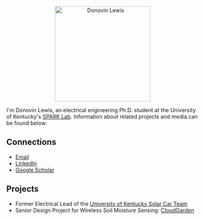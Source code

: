 

<center>
<img src="/images/armsCrossed.jpg" alt="Donovin Lewis" width = "250" />
</center>

I'm Donovin Lewis, an electrical engineering Ph.D. student at the University of Kentucky's <a href ="http://sparklab.engr.uky.edu/">SPARK Lab</a>. Information about related projects and media can be found below:

## Connections
<ul>
  <li><a href=mailto:“donovin.lewis@uky.edu”>Email</a>
  <li><a href="https://www.linkedin.com/in/donovin-lewis-466939139/">LinkedIn</a></li>
  <li><a href ="https://scholar.google.com/citations?user=sD9UgnAAAAAJ&hl=en&oi=ao">Google Scholar</a></li>
</ul>

## Projects
<ul>
  <li>Former Electrical Lead of the <a href ="http://solarcar.engr.uky.edu/"> University of Kentucky Solar Car Team</a> </li>
  <li>Senior Design Project for Wireless Soil Moisture Sensing:  <a href ="https://github.com/donovinlewis/CloudGarden"> CloudGarden</a></li>
</ul>
